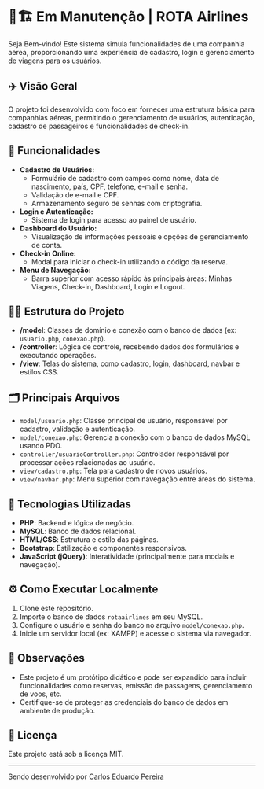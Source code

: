 # 🚧🏗️ Em Manutenção | ROTA Airlines

Seja Bem-vindo! Este sistema simula funcionalidades de uma companhia aérea, proporcionando uma experiência de cadastro, login e gerenciamento de viagens para os usuários.

## ✈️ Visão Geral

O projeto foi desenvolvido com foco em fornecer uma estrutura básica para companhias aéreas, permitindo o gerenciamento de usuários, autenticação, cadastro de passageiros e funcionalidades de check-in.

## 🚀 Funcionalidades

- **Cadastro de Usuários:**  
  - Formulário de cadastro com campos como nome, data de nascimento, país, CPF, telefone, e-mail e senha.
  - Validação de e-mail e CPF.
  - Armazenamento seguro de senhas com criptografia.
- **Login e Autenticação:**  
  - Sistema de login para acesso ao painel de usuário.
- **Dashboard do Usuário:**  
  - Visualização de informações pessoais e opções de gerenciamento de conta.
- **Check-in Online:**  
  - Modal para iniciar o check-in utilizando o código da reserva.
- **Menu de Navegação:**  
  - Barra superior com acesso rápido às principais áreas: Minhas Viagens, Check-in, Dashboard, Login e Logout.

## 🧑‍💻 Estrutura do Projeto

- **/model**: Classes de domínio e conexão com o banco de dados (ex: `usuario.php`, `conexao.php`).
- **/controller**: Lógica de controle, recebendo dados dos formulários e executando operações.
- **/view**: Telas do sistema, como cadastro, login, dashboard, navbar e estilos CSS.

## 🗂️ Principais Arquivos

- `model/usuario.php`: Classe principal de usuário, responsável por cadastro, validação e autenticação.
- `model/conexao.php`: Gerencia a conexão com o banco de dados MySQL usando PDO.
- `controller/usuarioController.php`: Controlador responsável por processar ações relacionadas ao usuário.
- `view/cadastro.php`: Tela para cadastro de novos usuários.
- `view/navbar.php`: Menu superior com navegação entre áreas do sistema.

## 💾 Tecnologias Utilizadas

- **PHP**: Backend e lógica de negócio.
- **MySQL**: Banco de dados relacional.
- **HTML/CSS**: Estrutura e estilo das páginas.
- **Bootstrap**: Estilização e componentes responsivos.
- **JavaScript (jQuery)**: Interatividade (principalmente para modais e navegação).

## ⚙️ Como Executar Localmente

1. Clone este repositório.
2. Importe o banco de dados `rotaairlines` em seu MySQL.
3. Configure o usuário e senha do banco no arquivo `model/conexao.php`.
4. Inicie um servidor local (ex: XAMPP) e acesse o sistema via navegador.

## 📌 Observações

- Este projeto é um protótipo didático e pode ser expandido para incluir funcionalidades como reservas, emissão de passagens, gerenciamento de voos, etc.
- Certifique-se de proteger as credenciais do banco de dados em ambiente de produção.

## 📝 Licença

Este projeto está sob a licença MIT.

---

Sendo desenvolvido por [Carlos Eduardo Pereira](https://github.com/pereira-devcarlos)
